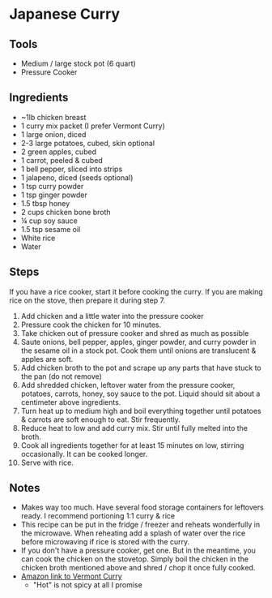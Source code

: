 # Japanese Curry

## Tools

- Medium / large stock pot (6 quart)
- Pressure Cooker

## Ingredients

- ~1lb chicken breast
- 1 curry mix packet (I prefer Vermont Curry)
- 1 large onion, diced
- 2-3 large potatoes, cubed, skin optional
- 2 green apples, cubed
- 1 carrot, peeled & cubed
- 1 bell pepper, sliced into strips
- 1 jalapeno, diced (seeds optional)
- 1 tsp curry powder
- 1 tsp ginger powder
- 1.5 tbsp honey
- 2 cups chicken bone broth
- ¼ cup soy sauce
- 1.5 tsp sesame oil
- White rice
- Water

## Steps

If you have a rice cooker, start it before cooking the curry. If you are making rice on the stove, then prepare it during step 7.

1. Add chicken and a little water into the pressure cooker
2. Pressure cook the chicken for 10 minutes.
3. Take chicken out of pressure cooker and shred as much as possible
4. Saute onions, bell pepper, apples, ginger powder, and curry powder in the sesame oil in a stock pot. Cook them until onions are translucent & apples are soft.
5. Add chicken broth to the pot and scrape up any parts that have stuck to the pan (do not remove)
6. Add shredded chicken, leftover water from the pressure cooker, potatoes, carrots, honey, soy sauce to the pot. Liquid should sit about a centimeter above ingredients.
7. Turn heat up to medium high and boil everything together until potatoes & carrots are soft enough to eat. Stir frequently.
8. Reduce heat to low and add curry mix. Stir until fully melted into the broth.
9. Cook all ingredients together for at least 15 minutes on low, stirring occasionally. It can be cooked longer.
10. Serve with rice.

## Notes

- Makes way too much. Have several food storage containers for leftovers ready. I recommend portioning 1:1 curry & rice
- This recipe can be put in the fridge / freezer and reheats wonderfully in the microwave. When reheating add a splash of water over the rice before microwaving if rice is stored with the curry.
- If you don't have a pressure cooker, get one. But in the meantime, you can cook the chicken on the stovetop. Simply boil the chicken in the chicken broth mentioned above and shred / chop it once fully cooked.
- [Amazon link to Vermont Curry](https://www.amazon.com/dp/B071RLJP2S/ref=cm_sw_r_apan_glt_fabc_RB8Z0S18HABMA6ETC2J2?_encoding=UTF8&psc=1)
  - "Hot" is not spicy at all I promise
